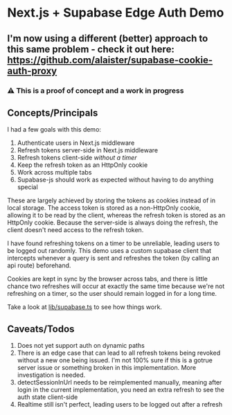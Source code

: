 # Next.js + Supabase Edge Auth Demo

## I'm now using a different (better) approach to this same problem - check it out here: https://github.com/alaister/supabase-cookie-auth-proxy

### :warning: This is a proof of concept and a work in progress

## Concepts/Principals

I had a few goals with this demo:

1. Authenticate users in Next.js middleware
2. Refresh tokens server-side in Next.js middleware
3. Refresh tokens client-side _without a timer_
4. Keep the refresh token as an HttpOnly cookie
5. Work across multiple tabs
6. Supabase-js should work as expected without having to do anything special

These are largely achieved by storing the tokens as cookies instead of in local storage. The access token is stored as a non-HttpOnly cookie, allowing it to be read by the client, whereas the refresh token is stored as an HttpOnly cookie. Because the server-side is always doing the refresh, the client doesn't need access to the refresh token.

I have found refreshing tokens on a timer to be unreliable, leading users to be logged out randomly. This demo uses a custom supabase client that intercepts whenever a query is sent and refreshes the token (by calling an api route) beforehand.

Cookies are kept in sync by the browser across tabs, and there is little chance two refreshes will occur at exactly the same time because we're not refreshing on a timer, so the user should remain logged in for a long time.

Take a look at [lib/supabase.ts](lib/supabase.ts) to see how things work.

## Caveats/Todos

1. Does not yet support auth on dynamic paths
2. There is an edge case that can lead to all refresh tokens being revoked without a new one being issued. I'm not 100% sure if this is a gotrue server issue or something broken in this implementation. More investigation is needed.
3. detectSessionInUrl needs to be reimplemented manually, meaning after login in the current implementation, you need an extra refresh to see the auth state client-side
4. Realtime still isn't perfect, leading users to be logged out after a refresh
